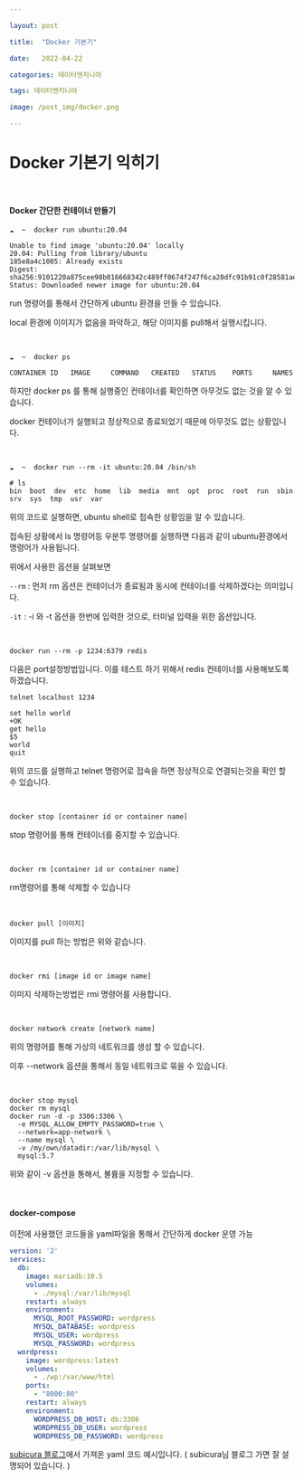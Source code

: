 ```yaml
---

layout: post

title:  "Docker 기본기"

date:   2022-04-22

categories: 데이터엔지니어

tags: 데이터엔지니어

image: /post_img/docker.png

---
```


# Docker 기본기 익히기

<br>

#### Docker 간단한 컨테이너 만들기

```shell
☁  ~  docker run ubuntu:20.04

Unable to find image 'ubuntu:20.04' locally
20.04: Pulling from library/ubuntu
185e8a4c1005: Already exists
Digest: sha256:9101220a875cee98b016668342c489ff0674f247f6ca20dfc91b91c0f28581ae
Status: Downloaded newer image for ubuntu:20.04
```

run 명령어를 통해서 간단하게 ubuntu 환경을 만들 수 있습니다.

local 환경에 이미지가 없음을 파악하고, 해당 이미지를 pull해서 실행시킵니다.

<br>

```shell
☁  ~  docker ps

CONTAINER ID   IMAGE     COMMAND   CREATED   STATUS    PORTS     NAMES
```

하지만 docker ps 를 통해 실행중인 컨테이너를 확인하면 아무것도 없는 것을 알 수 있습니다.

docker 컨테이너가 실행되고 정상적으로 종료되었기 때문에 아무것도 없는 상황입니다.

<br>

```shell
☁  ~  docker run --rm -it ubuntu:20.04 /bin/sh

# ls
bin  boot  dev	etc  home  lib	media  mnt  opt  proc  root  run  sbin	srv  sys  tmp  usr  var
```

위의 코드로 실행하면, ubuntu shell로 접속한 상황임을 알 수 있습니다.

접속된 상황에서 ls 명령어등 우분투 명령어를 실행하면 다음과 같이 ubuntu환경에서 명령어가 사용됩니다.

위에서 사용한 옵션을 살펴보면

`--rm` : 먼저 rm 옵션은 컨테이너가 종료됨과 동시에 컨테이너를 삭제하겠다는 의미입니다.

`-it` : -i 와 -t 옵션을 한번에 입력한 것으로, 터미널 입력을 위한 옵션입니다.

<br>

```shell
docker run --rm -p 1234:6379 redis
```

다음은 port설정방법입니다. 이를 테스트 하기 위해서 redis 컨테이너를 사용해보도록 하겠습니다.

```shell
telnet localhost 1234

set hello world
+OK
get hello
$5
world
quit
```

위의 코드를 실행하고 telnet 명령어로 접속을 하면 정상적으로 연결되는것을 확인 할 수 있습니다.

<br>

```shell
docker stop [container id or container name]
```

stop 명령어를 통해 컨테이너를 중지할 수 있습니다.

<br>

```shell
docker rm [container id or container name]
```

rm명령어를 통해 삭제할 수 있습니다

<br>

```shell
docker pull [이미지]
```

이미지를 pull 하는 방법은 위와 같습니다.

<br>

```shell
docker rmi [image id or image name]
```

이미지 삭제하는방법은 rmi 명령어를 사용합니다.

<br>

```shell
docker network create [network name]
```

위의 명령어를 통해 가상의 네트워크를 생성 할 수 있습니다.

이후 --network 옵션을 통해서 동일 네트워크로 묶을 수 있습니다.

<br>

```shell
docker stop mysql
docker rm mysql
docker run -d -p 3306:3306 \
  -e MYSQL_ALLOW_EMPTY_PASSWORD=true \
  --network=app-network \
  --name mysql \
  -v /my/own/datadir:/var/lib/mysql \
  mysql:5.7
```

 위와 같이 -v 옵션을 통해서, 볼륨을 지정할 수 있습니다.

<br>

#### docker-compose

이전에 사용했던 코드들을 yaml파일을 통해서 간단하게 docker 운영 가능

```yaml
version: '2'
services:
  db:
    image: mariadb:10.5
    volumes:
      - ./mysql:/var/lib/mysql
    restart: always
    environment:
      MYSQL_ROOT_PASSWORD: wordpress
      MYSQL_DATABASE: wordpress
      MYSQL_USER: wordpress
      MYSQL_PASSWORD: wordpress
  wordpress:
    image: wordpress:latest
    volumes:
      - ./wp:/var/www/html
    ports:
      - "8000:80"
    restart: always
    environment:
      WORDPRESS_DB_HOST: db:3306
      WORDPRESS_DB_USER: wordpress
      WORDPRESS_DB_PASSWORD: wordpress
```

[subicura 블로그](https://subicura.com/)에서 가져온 yaml 코드 예시입니다. ( subicura님 블로그 가면 잘 설명되어 있습니다. )

